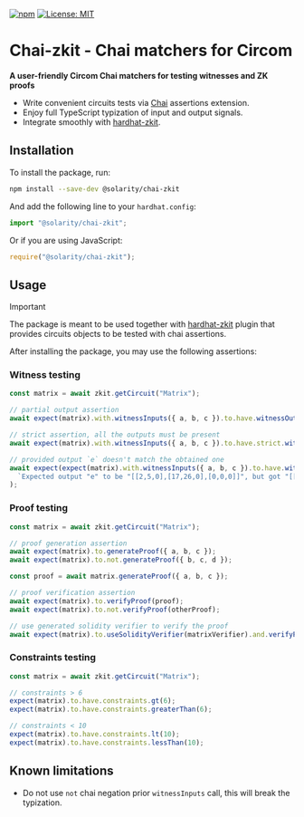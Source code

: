 [![npm](https://img.shields.io/npm/v/@solarity/chai-zkit.svg)](https://www.npmjs.com/package/@solarity/chai-zkit)
[![License: MIT](https://img.shields.io/badge/License-MIT-yellow.svg)](https://opensource.org/licenses/MIT)

# Chai-zkit - Chai matchers for Circom

**A user-friendly Circom Chai matchers for testing witnesses and ZK proofs**

- Write convenient circuits tests via [Chai](https://www.chaijs.com/) assertions extension.
- Enjoy full TypeScript typization of input and output signals.
- Integrate smoothly with [hardhat-zkit](https://github.com/dl-solarity/hardhat-zkit).

## Installation

To install the package, run:

```bash
npm install --save-dev @solarity/chai-zkit
```

And add the following line to your `hardhat.config`:

```ts
import "@solarity/chai-zkit";
```

Or if you are using JavaScript:

```js
require("@solarity/chai-zkit");
```

## Usage

> [!IMPORTANT]
> The package is meant to be used together with [hardhat-zkit](https://github.com/dl-solarity/hardhat-zkit) plugin that provides circuits objects to be tested with chai assertions.

After installing the package, you may use the following assertions:

### Witness testing

```ts
const matrix = await zkit.getCircuit("Matrix");

// partial output assertion
await expect(matrix).with.witnessInputs({ a, b, c }).to.have.witnessOutputs({ d });

// strict assertion, all the outputs must be present
await expect(matrix).with.witnessInputs({ a, b, c }).to.have.strict.witnessOutputs({ d, e, f });

// provided output `e` doesn't match the obtained one
await expect(expect(matrix).with.witnessInputs({ a, b, c }).to.have.witnessOutputs({ e })).to.be.rejectedWith(
  `Expected output "e" to be "[[2,5,0],[17,26,0],[0,0,0]]", but got "[[1,4,0],[16,25,0],[0,0,0]]"`,
);
```

### Proof testing

```ts
const matrix = await zkit.getCircuit("Matrix");

// proof generation assertion
await expect(matrix).to.generateProof({ a, b, c });
await expect(matrix).to.not.generateProof({ b, c, d });

const proof = await matrix.generateProof({ a, b, c });

// proof verification assertion
await expect(matrix).to.verifyProof(proof);
await expect(matrix).to.not.verifyProof(otherProof);

// use generated solidity verifier to verify the proof
await expect(matrix).to.useSolidityVerifier(matrixVerifier).and.verifyProof(proof);
```

### Constraints testing

```ts
const matrix = await zkit.getCircuit("Matrix");

// constraints > 6
expect(matrix).to.have.constraints.gt(6);
expect(matrix).to.have.constraints.greaterThan(6);

// constraints < 10
expect(matrix).to.have.constraints.lt(10);
expect(matrix).to.have.constraints.lessThan(10);
```

## Known limitations

- Do not use `not` chai negation prior `witnessInputs` call, this will break the typization.
